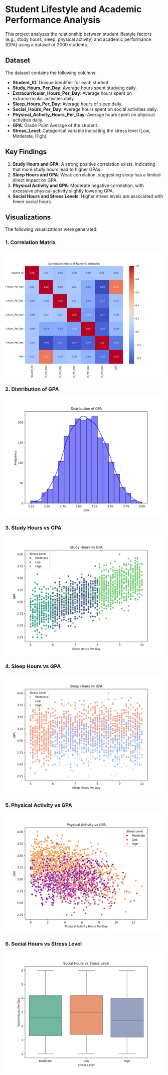 # Student Lifestyle and Academic Performance Analysis

This project analyzes the relationship between student lifestyle factors (e.g., study hours, sleep, physical activity) and academic performance (GPA) using a dataset of 2000 students.

## Dataset
The dataset contains the following columns:
- **Student_ID**: Unique identifier for each student.
- **Study_Hours_Per_Day**: Average hours spent studying daily.
- **Extracurricular_Hours_Per_Day**: Average hours spent on extracurricular activities daily.
- **Sleep_Hours_Per_Day**: Average hours of sleep daily.
- **Social_Hours_Per_Day**: Average hours spent on social activities daily.
- **Physical_Activity_Hours_Per_Day**: Average hours spent on physical activities daily.
- **GPA**: Grade Point Average of the student.
- **Stress_Level**: Categorical variable indicating the stress level (Low, Moderate, High).

## Key Findings
1. **Study Hours and GPA**: A strong positive correlation exists, indicating that more study hours lead to higher GPAs.
2. **Sleep Hours and GPA**: Weak correlation, suggesting sleep has a limited direct impact on GPA.
3. **Physical Activity and GPA**: Moderate negative correlation, with excessive physical activity slightly lowering GPA.
4. **Social Hours and Stress Levels**: Higher stress levels are associated with fewer social hours.

## Visualizations
The following visualizations were generated:

### 1. Correlation Matrix
![Correlation Matrix](correlation_matrix.png)

### 2. Distribution of GPA
![Distribution of GPA](gpa_distribution.png)

### 3. Study Hours vs GPA
![Study Hours vs GPA](study_hours_vs_gpa.png)

### 4. Sleep Hours vs GPA
![Sleep Hours vs GPA](sleep_hours_vs_gpa.png)

### 5. Physical Activity vs GPA
![Physical Activity vs GPA](physical_activity_vs_gpa.png)

### 6. Social Hours vs Stress Level
![Social Hours vs Stress Level](social_hours_vs_stress_level.png)
